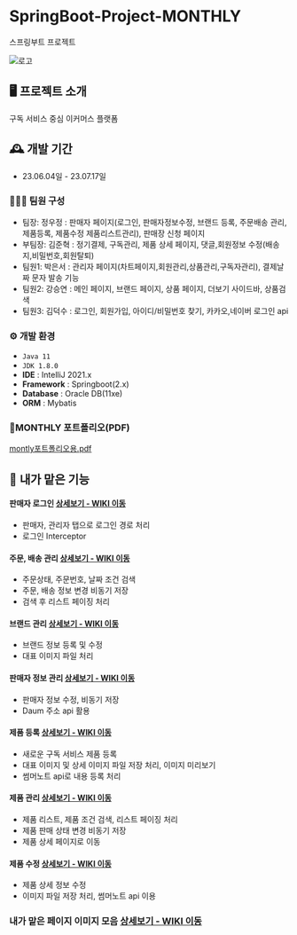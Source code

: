 # SpringBoot-Project-MONTHLY
스프링부트 프로젝트
<br>

![로고 ](https://github.com/dafssdf/Spring_Portfoilo/assets/95078635/0e830cb0-bcd1-4da5-b0d9-d3d770321fcf)

## 🖥️ 프로젝트 소개
구독 서비스 중심 이커머스 플랫폼
<br>

## 🕰️ 개발 기간
* 23.06.04일 - 23.07.17일

### 🧑‍🤝‍🧑 팀원 구성
 - 팀장: 정우정 : 판매자 페이지(로그인, 판매자정보수정, 브랜드 등록, 주문배송 관리, 제품등록, 제품수정 제품리스트관리), 판매장 신청 페이지
 - 부팀장: 김준혁 : 정기결제, 구독관리, 제품 상세 페이지, 댓글,회원정보 수정(배송지,비밀번호,회원탈퇴) 
 - 팀원1: 박은서 : 관리자 페이지(차트페이지,회원관리,상품관리,구독자관리), 결제날짜 문자 발송 기능
 - 팀원2: 강승연 : 메인 페이지, 브랜드 페이지, 상품 페이지, 더보기 사이드바, 상품검색
 - 팀원3: 김덕수 : 로그인, 회원가입, 아이디/비밀번호 찾기, 카카오,네이버 로그인 api

### ⚙️ 개발 환경
- `Java 11`
- `JDK 1.8.0`
- **IDE** : IntelliJ 2021.x
- **Framework** : Springboot(2.x)
- **Database** : Oracle DB(11xe)
- **ORM** : Mybatis

### 🧾MONTHLY 포트폴리오(PDF)
[montly포트폴리오용.pdf](https://github.com/dafssdf/Spring_Portfoilo/files/12191002/montly.pdf)


## 📌 내가 맡은 기능
#### 판매자 로그인  <a href="https://github.com/dafssdf/Spring_Portfoilo/wiki/%ED%9A%8C%EC%9B%90%EC%A0%95%EB%B3%B4-%EC%88%98%EC%A0%95" >상세보기 - WIKI 이동</a>
- 판매자, 관리자 탭으로 로그인 경로 처리
- 로그인 Interceptor 

#### 주문, 배송 관리  <a href="https://github.com/dafssdf/Spring_Portfoilo/wiki/%ED%9A%8C%EC%9B%90%EC%A0%95%EB%B3%B4-%EC%88%98%EC%A0%95" >상세보기 - WIKI 이동</a>
- 주문상태, 주문번호, 날짜 조건 검색
- 주문, 배송 정보 변경 비동기 저장
- 검색 후 리스트 페이징 처리

#### 브랜드 관리  <a href="https://github.com/dafssdf/Spring_Portfoilo/wiki/%ED%9A%8C%EC%9B%90%EC%A0%95%EB%B3%B4-%EC%88%98%EC%A0%95" >상세보기 - WIKI 이동</a>
- 브랜드 정보 등록 및 수정
- 대표 이미지 파일 처리

#### 판매자 정보 관리  <a href="https://github.com/dafssdf/Spring_Portfoilo/wiki/%ED%9A%8C%EC%9B%90%EC%A0%95%EB%B3%B4-%EC%88%98%EC%A0%95" >상세보기 - WIKI 이동</a>
- 판매자 정보 수정, 비동기 저장
- Daum 주소 api 활용

#### 제품 등록  <a href="https://github.com/dafssdf/Spring_Portfoilo/wiki/%ED%9A%8C%EC%9B%90%EC%A0%95%EB%B3%B4-%EC%88%98%EC%A0%95" >상세보기 - WIKI 이동</a>
- 새로운 구독 서비스 제품 등록
- 대표 이미지 및 상세 이미지 파일 저장 처리, 이미지 미리보기
- 썸머노트 api로 내용 등록 처리

#### 제품 관리  <a href="https://github.com/dafssdf/Spring_Portfoilo/wiki/%ED%9A%8C%EC%9B%90%EC%A0%95%EB%B3%B4-%EC%88%98%EC%A0%95" >상세보기 - WIKI 이동</a>
- 제품 리스트, 제품 조건 검색, 리스트 페이징 처리
- 제품 판매 상태 변경 비동기 저장
- 제품 상세 페이지로 이동

#### 제품 수정  <a href="https://github.com/dafssdf/Spring_Portfoilo/wiki/%ED%9A%8C%EC%9B%90%EC%A0%95%EB%B3%B4-%EC%88%98%EC%A0%95" >상세보기 - WIKI 이동</a>
- 제품 상세 정보 수정
- 이미지 파일 저장 처리, 썸머노트 api 이용
  
### 내가 맡은 페이지 이미지 모음 <a href="https://github.com/dafssdf/Spring_Portfoilo/wiki/%EB%82%B4%EA%B0%80-%EB%A7%A1%EC%9D%80-%ED%8E%98%EC%9D%B4%EC%A7%80-%EC%9D%B4%EB%AF%B8%EC%A7%80-%EB%AA%A8%EC%9D%8C" >상세보기 - WIKI 이동</a>
